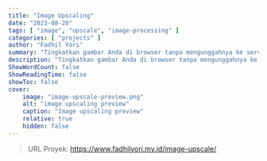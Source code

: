 ```yaml
---
title: "Image Upscaling"
date: "2023-08-20"
tags: [ "image", "upscale", "image-processing" ]
categories: [ "projects" ]
author: "Fadhil Yori"
summary: "Tingkatkan gambar Anda di browser tanpa mengunggahnya ke server. Cepat, aman, dan benar-benar gratis."
description: "Tingkatkan gambar Anda di browser tanpa mengunggahnya ke server. Cepat, aman, dan benar-benar gratis."
ShowWordCount: false
ShowReadingTime: false
showToc: false
cover:
    image: "image-upscale-preview.png"
    alt: "image upscaling preview"
    caption: "Image upscaling preview"
    relative: true
    hidden: false
---
```


> URL Proyek: https://www.fadhilyori.my.id/image-upscale/

